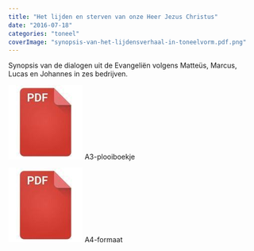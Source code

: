 ```yaml
---
title: "Het lijden en sterven van onze Heer Jezus Christus"
date: "2016-07-18"
categories: "toneel"
coverImage: "synopsis-van-het-lijdensverhaal-in-toneelvorm.pdf.png"
---
```


Synopsis van de dialogen uit de Evangeliën volgens Matteüs, Marcus, Lucas en Johannes in zes bedrijven.

<!--more-->

[![pdf](images/2bdd26a893f94f1d69b5a89ee751a599-150x150.jpg)](https://storage.googleapis.com/geloven-leren/toneel/synopsis%20van%20het%20lijdensverhaal%20in%20toneelvorm%20als%20boekje.pdf) A3-plooiboekje

[![pdf](images/2bdd26a893f94f1d69b5a89ee751a599-150x150.jpg)](https://storage.googleapis.com/geloven-leren/toneel/synopsis%20van%20het%20lijdensverhaal%20in%20toneelvorm.pdf) A4-formaat
